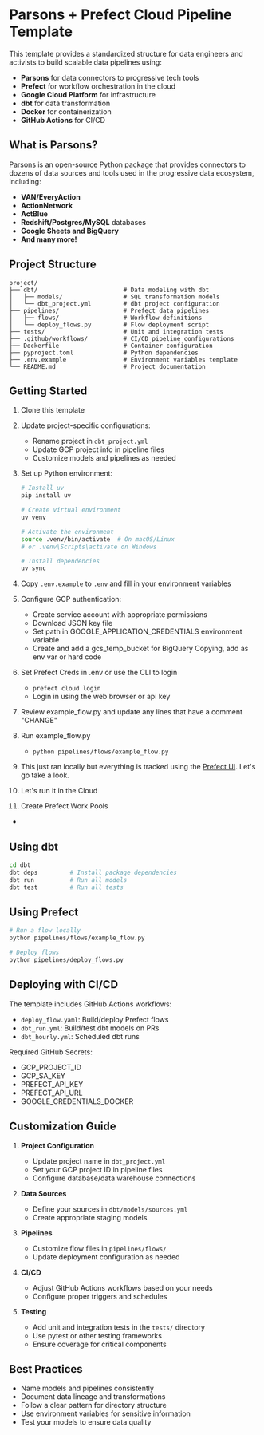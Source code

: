 # Parsons + Prefect Cloud Pipeline Template

This template provides a standardized structure for data engineers and activists to build scalable data pipelines using:

- **Parsons** for data connectors to progressive tech tools
- **Prefect** for workflow orchestration in the cloud
- **Google Cloud Platform** for infrastructure
- **dbt** for data transformation
- **Docker** for containerization
- **GitHub Actions** for CI/CD

## What is Parsons?

[Parsons](https://github.com/move-coop/parsons) is an open-source Python package that provides connectors to dozens of data sources and tools used in the progressive data ecosystem, including:

- **VAN/EveryAction**
- **ActionNetwork**
- **ActBlue**
- **Redshift/Postgres/MySQL** databases
- **Google Sheets and BigQuery**
- **And many more!**

## Project Structure

```
project/
├── dbt/                        # Data modeling with dbt
│   ├── models/                 # SQL transformation models
│   └── dbt_project.yml         # dbt project configuration
├── pipelines/                  # Prefect data pipelines
│   ├── flows/                  # Workflow definitions
│   └── deploy_flows.py         # Flow deployment script
├── tests/                      # Unit and integration tests
├── .github/workflows/          # CI/CD pipeline configurations
├── Dockerfile                  # Container configuration
├── pyproject.toml              # Python dependencies
├── .env.example                # Environment variables template
└── README.md                   # Project documentation
```

## Getting Started

1. Clone this template

2. Update project-specific configurations:

   - Rename project in `dbt_project.yml`
   - Update GCP project info in pipeline files
   - Customize models and pipelines as needed

3. Set up Python environment:

   ```bash
   # Install uv
   pip install uv

   # Create virtual environment
   uv venv

   # Activate the environment
   source .venv/bin/activate  # On macOS/Linux
   # or .venv\Scripts\activate on Windows

   # Install dependencies
   uv sync
   ```

4. Copy `.env.example` to `.env` and fill in your environment variables

5. Configure GCP authentication:

   - Create service account with appropriate permissions
   - Download JSON key file
   - Set path in GOOGLE_APPLICATION_CREDENTIALS environment variable
   - Create and add a gcs_temp_bucket for BigQuery Copying, add as env var or hard code

6. Set Prefect Creds in .env or use the CLI to login

   - `prefect cloud login`
   - Login in using the web browser or api key

7. Review example_flow.py and update any lines that have a comment "CHANGE"

8. Run example_flow.py

   - `python pipelines/flows/example_flow.py`

9. This just ran locally but everything is tracked using the [Prefect UI](https://app.prefect.cloud/).
   Let's go take a look.

10. Let's run it in the Cloud

11. Create Prefect Work Pools

-

## Using dbt

```bash
cd dbt
dbt deps         # Install package dependencies
dbt run          # Run all models
dbt test         # Run all tests
```

## Using Prefect

```bash
# Run a flow locally
python pipelines/flows/example_flow.py

# Deploy flows
python pipelines/deploy_flows.py
```

## Deploying with CI/CD

The template includes GitHub Actions workflows:

- `deploy_flow.yaml`: Build/deploy Prefect flows
- `dbt_run.yml`: Build/test dbt models on PRs
- `dbt_hourly.yml`: Scheduled dbt runs

Required GitHub Secrets:

- GCP_PROJECT_ID
- GCP_SA_KEY
- PREFECT_API_KEY
- PREFECT_API_URL
- GOOGLE_CREDENTIALS_DOCKER

## Customization Guide

1. **Project Configuration**

   - Update project name in `dbt_project.yml`
   - Set your GCP project ID in pipeline files
   - Configure database/data warehouse connections

2. **Data Sources**

   - Define your sources in `dbt/models/sources.yml`
   - Create appropriate staging models

3. **Pipelines**

   - Customize flow files in `pipelines/flows/`
   - Update deployment configuration as needed

4. **CI/CD**

   - Adjust GitHub Actions workflows based on your needs
   - Configure proper triggers and schedules

5. **Testing**
   - Add unit and integration tests in the `tests/` directory
   - Use pytest or other testing frameworks
   - Ensure coverage for critical components

## Best Practices

- Name models and pipelines consistently
- Document data lineage and transformations
- Follow a clear pattern for directory structure
- Use environment variables for sensitive information
- Test your models to ensure data quality
